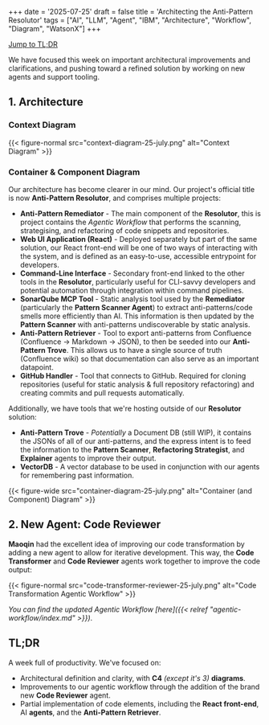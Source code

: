 +++
date = '2025-07-25'
draft = false
title = 'Architecting the Anti-Pattern Resolutor'
tags = ["AI", "LLM", "Agent", "IBM", "Architecture", "Workflow", "Diagram", "WatsonX"]
+++

<a href="#tldr" class="btn">Jump to TL;DR</a>

We have focused this week on important architectural improvements and clarifications, and pushing toward a refined solution by working on new agents and support tooling.

## 1. Architecture

### Context Diagram
{{< figure-normal src="context-diagram-25-july.png" alt="Context Diagram" >}}


### Container & Component Diagram
Our architecture has become clearer in our mind. Our project's official title is now **Anti-Pattern Resolutor**, and comprises multiple projects:
- **Anti-Pattern Remediator** - The main component of the **Resolutor**, this is project contains the *Agentic Workflow* that performs the scanning, strategising, and refactoring of code snippets and repositories.
- **Web UI Application (React)** - Deployed separately but part of the same solution, our React front-end will be one of two ways of interacting with the system, and is defined as an easy-to-use, accessible entrypoint for developers.
- **Command-Line Interface** - Secondary front-end linked to the other tools in the **Resolutor**, particularly useful for CLI-savvy developers and potential automation through integration within command pipelines.
- **SonarQube MCP Tool** - Static analysis tool used by the **Remediator** (particularly the **Pattern Scanner Agent**) to extract anti-patterns/code smells more efficiently than AI. This information is then updated by the **Pattern Scanner** with anti-patterns undiscoverable by static analysis.
- **Anti-Pattern Retriever** - Tool to export anti-patterns from Confluence (Confluence -> Markdown -> JSON), to then be seeded into our **Anti-Pattern Trove**. This allows us to have a single source of truth (Confluence wiki) so that documentation can also serve as an important datapoint.
- **GitHub Handler** - Tool that connects to GitHub. Required for cloning repositories (useful for static analysis & full repository refactoring) and creating commits and pull requests automatically.

Additionally, we have tools that we're hosting outside of our **Resolutor** solution:
- **Anti-Pattern Trove** - *Potentially* a Document DB (still WIP), it contains the JSONs of all of our anti-patterns, and the express intent is to feed the information to the **Pattern Scanner**, **Refactoring Strategist**, and **Explainer** agents to improve their output.
- **VectorDB** - A vector database to be used in conjunction with our agents for remembering past information.

{{< figure-wide src="container-diagram-25-july.png" alt="Container (and Component) Diagram" >}}

## 2. New Agent: Code Reviewer
**Maoqin** had the excellent idea of improving our code transformation by adding a new agent to allow for iterative development. This way, the **Code Transformer** and **Code Reviewer** agents work together to improve the code output:

{{< figure-normal src="code-transformer-reviewer-25-july.png" alt="Code Transformation Agentic Workflow" >}}

*You can find the updated Agentic Workflow [here]({{< relref "agentic-workflow/index.md" >}})*.

## TL;DR
A week full of productivity. We've focused on:
- Architectural definition and clarity, with **C4** *(except it's 3)* **diagrams**.
- Improvements to our agentic workflow through the addition of the brand new **Code Reviewer** agent.
- Partial implementation of code elements, including the **React front-end**, AI **agents**, and the **Anti-Pattern Retriever**.